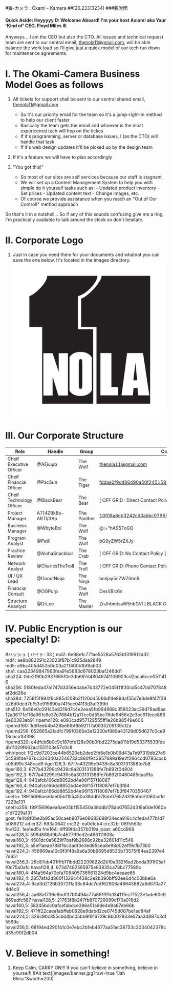#狼-カメラ : Ōkami - Kamera
##[26.23313234]
###親財団

#### Quick Aside: Heyyyyy D: Welcome Aboard! I'm your host Axiom! aka Your 'Kind of' CEO, Floyd Miles III
Anyways... I am the CEO but also the CTO. All issues and technical request team are sent to our central email, thenola11@gmail.com, will be able balance the work load so I'll give just a quick model of our tech run down for maintenance agreements. 

# I. The Okami-Camera Business Model Goes as follows
1. All tickets for support shall be sent to our central shared email, thenola11@gmail.com
     - So it's our priority email for the team so it's a jump-right-in method to help our client faster
     - Basically the team gets the email and whoever is the most expericened tech will hop on the tickes
     - If it's programming, server or database issues, I (as the CTO) will handle that task
     - If it's web design updates it'll be picked up by the design team
2. If it's a feature we will have to plan accordingly 

3. "You got this!"
    - So most of our sites are self services because our staff is stagnant
    - We will set up a Content Management System to help you with simple do it yourself tasks such as:
          - Updated product inventory
          - Set prices
          - Updated content text
          - Change Images, etc.
     - Of course we provide assistance when you reach an "Out of Our Control!" method approach

So that's it in a nutshell... So if any of this sounds confusing give me a ring, I'm practically available to talk around the clock so don't hesitate.


# II. Corporate Logo
1. Just in case you need them for your documents and whatnot you can save the one below. It's located in the images directory.
![Alt text](images/logo.png?raw=true "Corporate Logo")

# III. Our Corporate Structure
| Role                        | Handle            | Group        | Contact
| --------------------------- |------------------ | ------------ | -----
| Cheif Executive Officer     | @Ἀξίωμα           | The Wolf     | thenola11@gmail.com
| Cheif Financial Officer     | @PacSun           | The Tiger    | fddaa0f9dd06d90a50f245158439ddee@mail2tor2zyjdctd.onion
| Cheif Technology Officer    | @BlackBear        | The Bear     | [ OFF GRID : Direct Contact Policy ]
| Project Manager             | A7]4ZBk8o-ARTI/3Ap| The Panther  | 10f08a8eb3242cd3abbc079550815d1f@mail2tor2zyjdctd.onion
| Business Manager            | @WhyteBoi         | The Wolf     | @:="hAS5FoGQ 
| Program Analyst             | @PatII            | The Wolf     | bG9yZW5rZXJy
| Practice Review             | @AlohaSnackbar    | The Crab     | [ OFF GRID: No Contact Policy ]
| Network Analyst             | @CharlesTheTroll  | The Troll    | [ OFF GRID: Phone Contact Policy ]
| UI / UX Lead                | @DonutNinja       | The Ninja    | bmljay5sZWZhbnRl
| Financial Consult           | @OGPurp           | The Wolf     | Des!/Blc6n
| Structure Ananlyst          | @DrLee            | The Master   | ZnJhbmtsaW5hbGVl [ BLACK GRID: Priority Contact Policy ]

# IV. Public Encryption is our specialty! D:
#ハッシュ ( バイト: 33 )
md2: 6e98e1c771ae5528a5763b1319912a32
md4: ae9b882291c23023f87b1c925daa2849
md5: e9bc405d452b0d03a211460b1bf9ab03
sha1: caa32349847963fea91e5683d678023baf246dd1
sha224: 0de2f90b2937665f0e3db697d48046741106903cd2aca6cce0511416
sha256: 5180feda47a1747d3356e4abe7b33772e045f11f30cd5c47dd707848af2dd26e
sha384: 7259f5f994f6c885d209b2f120dd5066df4e89daf55d7e3de9f47f38b26d0dcd7bf53e915690a7415ec04113d3af399d
sha512: 6e56e0c09143e8319d7c4e2eea5fb994988c358023ac39d78ad6aa12a36171e116a961c6e37d7684b12a13cc0d55bc76de6456e2e3bc911ece8669e60383ab91
ripemd128: e093cad957129555ff1e26b88549e606
ripemd160: 1d91eeb4b426be6fbf9b92117a0935209139c12a
ripemd256: 652865a2fadfc799f0360e3a12320ef989a43128d05d627c0ce918daca1bf398
ripemd320: e4dfcb6b0c9c187bfe128e90b0fbd2275da811b19d53375539fde4b11029f662ac1551103e57c0c8
whirlpool: 1f2c9d7203ce44b6520eb2ded2fd6e1b0b06d43a7e97319db27e954598fde767bc334340a2246733c880f943957689a19e2f2864cd0795cbcbc05d99c348cad9
tiger128,3: 67f7a43299c9439c8a303131388fe7b8
tiger160,3: 67f7a43299c9439c8a303131388fe7b892f04804
tiger192,3: 67f7a43299c9439c8a303131388fe7b892f0480485eaa9fa
tiger128,4: 940afcb166dd8852bd4e06f157f18087
tiger160,4: 940afcb166dd8852bd4e06f157f18087ef7b3f84
tiger192,4: 940afcb166dd8852bd4e06f157f18087ef7b3f8470350467
snefru: f8915696aea6ae05bf155450a38ddb178ab07652d319a0de1060ac1d7229a131
snefru256: f8915696aea6ae05bf155450a38ddb178ab07652d319a0de1060ac1d7229a131
gost: fe4b8f0be2b95ac50caeb9076e08683698f24eca916c4cfeda477b1d7b089212
adler32: 693a0642
crc32: ea0dfcb4
crc32b: 08f5563e
fnv132: 1ee1ed5a
fnv164: 4ff99f4a357b019a
joaat: a60cd969
haval128,3: 598d888d9b7c467799ed2e466111808a
haval160,3: 4501dc0a5829f7baf9b2688c92be32601d11c548
haval192,3: a5ef1aeae788f1bc3adf3e3ed65cea8e98d02eff9cfb73b0
haval224,3: 456969aa10c9f3f48a9a6a30b9695d8530b73575f64ea2397e47d651
haval256,3: 26c87eb401fffb111bdd22209822d2b10a332f6ad2bcda391f05aff0c75a0afc
haval128,4: 673d7482565975e83835ca78bc77589c
haval160,4: 4f4a564a70efa708405736561324d9bc4aeaae65
haval192,4: 2857afa2d860f1329c4438c2e2b390bff92ee6d4c00bbe6a
haval224,4: 9ad3d2126b3072f1a38c84dc7dd162906a46643882a6d670a274d4c0
haval256,4: aa68a1736e6bdf37b0494a77a861f91c134111ec71523e1ade60e9869edfc587
haval128,5: 21763f8b247fb870726089c170a016d2
haval160,5: 58245bdc0afcefabdce386e51a9de4d9a67eb66b
haval192,5: 471ff22caea1abffeb0928e9dabd2ce0745d087be1ad84af
haval224,5: 326c90c855cbd4bc05bb9f916729c8b002833e07aa34887b3df5599e
haval256,5: 68f94ed2901b1c0e7ebc2b1eb4677aa51ac38753c3034042378cd35c90f2db04

# V. Believe in something!
1. Keep Calm, CARRY ON!!! If you can't believe in something, believe in yourself!
![Alt text](images/banner.jpg?raw=true "Jah Bless"&width=200)
